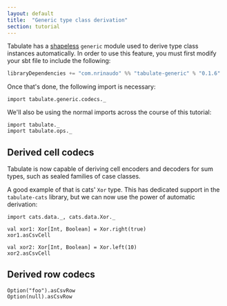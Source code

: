 ```yaml
---
layout: default
title:  "Generic type class derivation"
section: tutorial
---
```

Tabulate has a [shapeless](https://github.com/milessabin/shapeless) `generic` module used to derive type class instances
automatically. In order to use this feature, you must first modify your sbt file to include the following:

```scala
libraryDependencies += "com.nrinaudo" %% "tabulate-generic" % "0.1.6"
```

Once that's done, the following import is necessary:

```tut:silent
import tabulate.generic.codecs._
```

We'll also be using the normal imports across the course of this tutorial:

```tut:silent
import tabulate._
import tabulate.ops._
```

## Derived cell codecs
Tabulate is now capable of deriving cell encoders and decoders for sum types, such as sealed families of case classes.

A good example of that is cats' `Xor` type. This has dedicated support in the `tabulate-cats` library, but we can
now use the power of automatic derivation:

```tut
import cats.data._, cats.data.Xor._

val xor1: Xor[Int, Boolean] = Xor.right(true)
xor1.asCsvCell

val xor2: Xor[Int, Boolean] = Xor.left(10)
xor2.asCsvCell
```



## Derived row codecs

```tut
Option("foo").asCsvRow
Option(null).asCsvRow
```